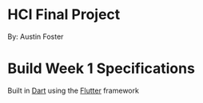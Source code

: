 # HCI Final Project
By: Austin Foster
# Build Week 1 Specifications
Built in [Dart](https://dart.dev/) using the [Flutter](https://flutter.dev/) framework
